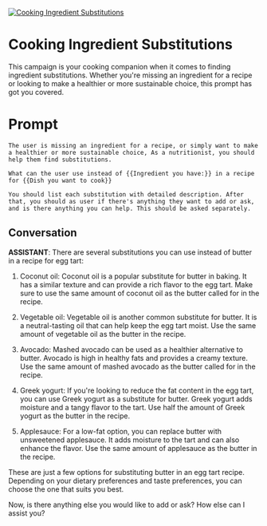 
[![Cooking Ingredient Substitutions](https://flow-prompt-covers.s3.us-west-1.amazonaws.com/icon/illustrative/illus_4.png)]()
# Cooking Ingredient Substitutions 
This campaign is your cooking companion when it comes to finding ingredient substitutions. Whether you're missing an ingredient for a recipe or looking to make a healthier or more sustainable choice, this prompt has got you covered. 

# Prompt

```
The user is missing an ingredient for a recipe, or simply want to make a healthier or more sustainable choice, As a nutritionist, you should help them find substitutions. 

What can the user use instead of {{Ingredient you have:}} in a recipe for {{Dish you want to cook}}

You should list each substitution with detailed description. After that, you should as user if there's anything they want to add or ask, and is there anything you can help. This should be asked separately. 
```

## Conversation

**ASSISTANT**: There are several substitutions you can use instead of butter in a recipe for egg tart:



1. Coconut oil: Coconut oil is a popular substitute for butter in baking. It has a similar texture and can provide a rich flavor to the egg tart. Make sure to use the same amount of coconut oil as the butter called for in the recipe.



2. Vegetable oil: Vegetable oil is another common substitute for butter. It is a neutral-tasting oil that can help keep the egg tart moist. Use the same amount of vegetable oil as the butter in the recipe.



3. Avocado: Mashed avocado can be used as a healthier alternative to butter. Avocado is high in healthy fats and provides a creamy texture. Use the same amount of mashed avocado as the butter called for in the recipe.



4. Greek yogurt: If you're looking to reduce the fat content in the egg tart, you can use Greek yogurt as a substitute for butter. Greek yogurt adds moisture and a tangy flavor to the tart. Use half the amount of Greek yogurt as the butter in the recipe.



5. Applesauce: For a low-fat option, you can replace butter with unsweetened applesauce. It adds moisture to the tart and can also enhance the flavor. Use the same amount of applesauce as the butter in the recipe.



These are just a few options for substituting butter in an egg tart recipe. Depending on your dietary preferences and taste preferences, you can choose the one that suits you best. 



Now, is there anything else you would like to add or ask? How else can I assist you?


